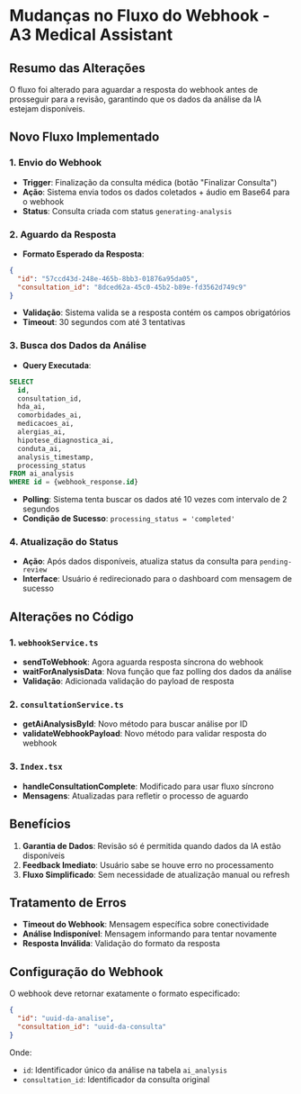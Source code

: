 # Mudanças no Fluxo do Webhook - A3 Medical Assistant

## Resumo das Alterações

O fluxo foi alterado para aguardar a resposta do webhook antes de prosseguir para a revisão, garantindo que os dados da análise da IA estejam disponíveis.

## Novo Fluxo Implementado

### 1. Envio do Webhook
- **Trigger**: Finalização da consulta médica (botão "Finalizar Consulta")
- **Ação**: Sistema envia todos os dados coletados + áudio em Base64 para o webhook
- **Status**: Consulta criada com status `generating-analysis`

### 2. Aguardo da Resposta
- **Formato Esperado da Resposta**:
```json
{
  "id": "57ccd43d-248e-465b-8bb3-01876a95da05",
  "consultation_id": "8dced62a-45c0-45b2-b89e-fd3562d749c9"
}
```
- **Validação**: Sistema valida se a resposta contém os campos obrigatórios
- **Timeout**: 30 segundos com até 3 tentativas

### 3. Busca dos Dados da Análise
- **Query Executada**:
```sql
SELECT 
  id,
  consultation_id,
  hda_ai,
  comorbidades_ai,
  medicacoes_ai,
  alergias_ai,
  hipotese_diagnostica_ai,
  conduta_ai,
  analysis_timestamp,
  processing_status
FROM ai_analysis 
WHERE id = {webhook_response.id}
```
- **Polling**: Sistema tenta buscar os dados até 10 vezes com intervalo de 2 segundos
- **Condição de Sucesso**: `processing_status = 'completed'`

### 4. Atualização do Status
- **Ação**: Após dados disponíveis, atualiza status da consulta para `pending-review`
- **Interface**: Usuário é redirecionado para o dashboard com mensagem de sucesso

## Alterações no Código

### 1. `webhookService.ts`
- **sendToWebhook**: Agora aguarda resposta síncrona do webhook
- **waitForAnalysisData**: Nova função que faz polling dos dados da análise
- **Validação**: Adicionada validação do payload de resposta

### 2. `consultationService.ts`
- **getAiAnalysisById**: Novo método para buscar análise por ID
- **validateWebhookPayload**: Novo método para validar resposta do webhook

### 3. `Index.tsx`
- **handleConsultationComplete**: Modificado para usar fluxo síncrono
- **Mensagens**: Atualizadas para refletir o processo de aguardo

## Benefícios

1. **Garantia de Dados**: Revisão só é permitida quando dados da IA estão disponíveis
2. **Feedback Imediato**: Usuário sabe se houve erro no processamento
3. **Fluxo Simplificado**: Sem necessidade de atualização manual ou refresh

## Tratamento de Erros

- **Timeout do Webhook**: Mensagem específica sobre conectividade
- **Análise Indisponível**: Mensagem informando para tentar novamente
- **Resposta Inválida**: Validação do formato da resposta

## Configuração do Webhook

O webhook deve retornar exatamente o formato especificado:
```json
{
  "id": "uuid-da-analise",
  "consultation_id": "uuid-da-consulta"
}
```

Onde:
- `id`: Identificador único da análise na tabela `ai_analysis`
- `consultation_id`: Identificador da consulta original 
